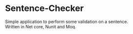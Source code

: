 # Sentence-Checker
Simple application to perform some validation on a sentence.  
Written in Net core, Nunit and Moq.
